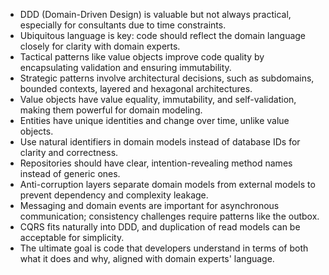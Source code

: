 - DDD (Domain-Driven Design) is valuable but not always practical, especially for consultants due to time constraints.
- Ubiquitous language is key: code should reflect the domain language closely for clarity with domain experts.
- Tactical patterns like value objects improve code quality by encapsulating validation and ensuring immutability.
- Strategic patterns involve architectural decisions, such as subdomains, bounded contexts, layered and hexagonal architectures.
- Value objects have value equality, immutability, and self-validation, making them powerful for domain modeling.
- Entities have unique identities and change over time, unlike value objects.
- Use natural identifiers in domain models instead of database IDs for clarity and correctness.
- Repositories should have clear, intention-revealing method names instead of generic ones.
- Anti-corruption layers separate domain models from external models to prevent dependency and complexity leakage.
- Messaging and domain events are important for asynchronous communication; consistency challenges require patterns like the outbox.
- CQRS fits naturally into DDD, and duplication of read models can be acceptable for simplicity.
- The ultimate goal is code that developers understand in terms of both what it does and why, aligned with domain experts' language.